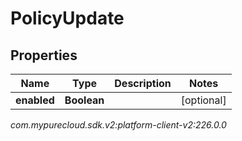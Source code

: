 # PolicyUpdate


## Properties

| Name | Type | Description | Notes |
| ------------ | ------------- | ------------- | ------------- |
| **enabled** | **Boolean** |  |  [optional] |




_com.mypurecloud.sdk.v2:platform-client-v2:226.0.0_

